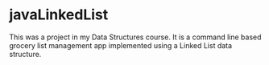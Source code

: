 # javaLinkedList
This was a project in my Data Structures course. It is a command line based grocery list management app implemented using a Linked List data structure.
